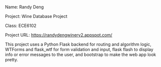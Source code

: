 Name: Randy Deng

Project: Wine Database Project

Class: ECE6102

Project URL: https://randydengwinery2.appspot.com/ 

This project uses a Python Flask backend for routing and algorithm logic,
WTForms and flask_wtf for form validation and input,
flask flash to display info or error messages to the user,
and bootstrap to make the web app look pretty.

